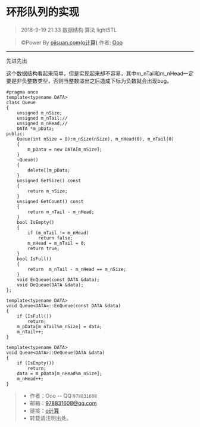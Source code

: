 # 环形队列的实现
> 2018-9-19 21:33
> 数据结构 算法 lightSTL

> &copy;Power By [ojisuan.com(o计算)](http://www.ojisuan.com"http://www.ojisuan.com") 作者: [Ooo]("qq:978831608")

------
先进先出

这个数据结构看起来简单，但是实现起来却不容易，其中m_nTail和m_nHead一定要是非负整数类型，否则当整数溢出之后造成下标为负数就会出现bug。

```
#pragma once
template<typename DATA>
class Queue
{
	unsigned m_nSize;
	unsigned m_nTail;//
	unsigned m_nHead;//
	DATA *m_pData;
public:
	Queue(int nSize = 8):m_nSize(nSize), m_nHead(0), m_nTail(0)
	{
		m_pData = new DATA[m_nSize];
	}
	~Queue()
	{
		delete[]m_pData;
	}
	unsigned GetSize() const
	{
		return m_nSize;
	}
	unsigned GetCount() const
	{
		return m_nTail - m_nHead;
	}
	bool IsEmpty()
	{
		if (m_nTail != m_nHead)
			return false;
		m_nHead = m_nTail = 0;
		return true;
	}
	bool IsFull()
	{
		return  m_nTail - m_nHead == m_nSize;
	}
	void EnQueue(const DATA &data);
	void DeQueue(DATA &data);
};

template<typename DATA>
void Queue<DATA>::EnQueue(const DATA &data)
{
	if (IsFull())
		return;
	m_pData[m_nTail%m_nSize] = data;
	m_nTail++;
}

template<typename DATA>
void Queue<DATA>::DeQueue(DATA &data)
{
	if (IsEmpty())
		return;
	data = m_pData[m_nHead%m_nSize];
	m_nHead++;
}

```


> * 作者：Ooo  -- QQ:`978831608`
> * 邮箱：<978831608@qq.com>
> * 链接：[o计算](http://www.ojisuan.com"http://www.ojisuan.com")
> * 转载请注明出处。

